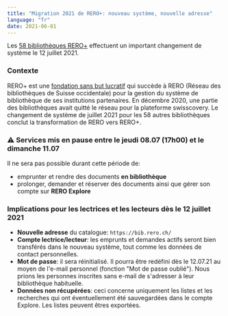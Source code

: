 ```yaml
---
title: "Migration 2021 de RERO+: nouveau système, nouvelle adresse"
language: "fr"
date: 2021-06-01
---
```


Les [58 bibliothèques RERO+](/reroils/migration2021-libraries/) effectuent un important changement de système le 12 juillet 2021.

### Contexte

RERO+ est une [fondation sans but lucratif](/la-fondation-rero-est-nee/) qui succède à RERO (Réseau des bibliothèques de Suisse occidentale) pour la gestion du système de bibliothèque de ses institutions partenaires. En décembre 2020, une partie des bibliothèques avait quitté le réseau pour la plateforme swisscovery. Le changement de système de juillet 2021 pour les 58 autres bibliothèques conclut la transformation de RERO vers RERO+.

### ⚠️ Services mis en pause entre le jeudi 08.07 (17h00) et le dimanche 11.07

Il ne sera pas possible durant cette période de:

* emprunter et rendre des documents **en bibliothèque**
* prolonger, demander et réserver des documents ainsi que gérer son compte sur **RERO Explore**

### Implications pour les lectrices et les lecteurs dès le 12 juillet 2021

* **Nouvelle adresse** du catalogue: `https://bib.rero.ch/`
* **Compte lectrice/lecteur**: les emprunts et demandes actifs seront bien transférés dans le nouveau système, tout comme les données de contact personnelles.
* **Mot de passe**: il sera réinitialisé. Il pourra être redéfini dès le 12.07.21 au moyen de l'e-mail personnel (fonction "Mot de passe oublié"). Nous prions les personnes inscrites sans e-mail de s'adresser à leur bibliothèque habituelle.
* **Données non récupérées**: ceci concerne uniquement les listes et les recherches qui ont éventuellement été sauvegardées dans le compte Explore. Les listes peuvent êtres exportées.
